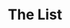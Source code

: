 ---
title: The List
description: The List made with jquery
img: /Blog/assets/img/shoppinglist.png
img_height: 350
site: http://asipple1.github.io/Shopping-List/
---